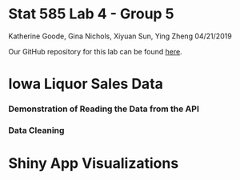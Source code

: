 Stat 585 Lab 4 - Group 5
================
Katherine Goode, Gina Nichols, Xiyuan Sun, Ying Zheng
04/21/2019

Our GitHub repository for this lab can be found [here](https://github.com/xiyuansun/stat585Lab4).

Iowa Liquor Sales Data
======================

### Demonstration of Reading the Data from the API

### Data Cleaning

Shiny App Visualizations
========================
